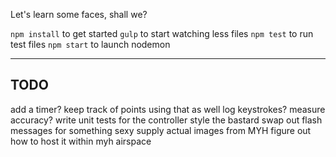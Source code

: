 Let's learn some faces, shall we?

`npm install` to get started
`gulp` to start watching less files
`npm test` to run test files
`npm start` to launch nodemon


----
TODO
----
add a timer? keep track of points using that as well
log keystrokes? measure accuracy? 
write unit tests for the controller
style the bastard
swap out flash messages for something sexy
supply actual images from MYH
figure out how to host it within myh airspace

